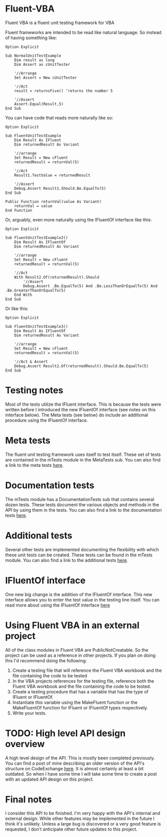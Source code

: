 # Fluent-VBA
Fluent VBA is a fluent unit testing framework for VBA

Fluent frameworks are intended to be read like natural language. So instead of having something like:

    Option Explicit

    Sub NormalUnitTestExample
        Dim result as long
        Dim Assert as cUnitTester
        
        '//Arrange
        Set Assert = New cUnitTester
        
        '//Act
        result = returnsFive() ‘returns the number 5
        
        '//Assert
        Assert.Equal(Result,5)
    End Sub
 
You can have code that reads more naturally like so:

    Option Explicit

    Sub FluentUnitTestExample
        Dim Result As IFluent
        Dim returnedResult As Variant
        
        '//arrange
        Set Result = New cFluent
        returnedResult = returnVal(5)
        
        '//Act
        Result1.TestValue = returnedResult
        
        '//Assert
        Debug.Assert Result1.Should.Be.EqualTo(5)
    End Sub
    
    Public Function returnVal(value As Variant)
        returnVal = value
    End Function

Or, arguably, even more naturally using the IFluentOf interface like this:

    Option Explicit

    Sub FluentUnitTestExample2()
        Dim Result As IFluentOf
        Dim returnedResult As Variant
        
        '//arrange
        Set Result = New cFluent
        returnedResult = returnVal(5)
        
        '//Act
        With Result2.Of(returnedResult).Should
            '//Assert
            Debug.Assert .Be.EqualTo(5) And .Be.LessThanOrEqualTo(5) And .Be.GreaterThanOrEqualTo(5)
        End With
    End Sub
    
Or like this:

    Option Explicit

    Sub FluentUnitTestExample3()
        Dim Result As IFluentOf
        Dim returnedResult As Variant
        
        '//arrange
        Set Result = New cFluent
        returnedResult = returnVal(5)
        
        '//Act & Assert
        Debug.Assert Result2.Of(returnedResult).Should.Be.EqualTo(5)
    End Sub

# Testing notes

Most of the tests utilize the IFluent interface. This is because the tests were written before I introduced the new IFluentOf interface (see notes on this interface below). The Meta tests (see below) do include an additional procedure using the IFluentOf interface.
    
# Meta tests

The fluent unit testing framework uses itself to test itself. These set of tests are contained in the mTests module in the MetaTests sub. You can also find a link to the meta tests [here](https://github.com/b-gonzalez/Fluent-VBA/wiki/Meta-Tests).

# Documentation tests

The mTests module has a DocumentationTests sub that contains several dozen tests. These tests document the various objects and methods in the API by using them in the tests. You can also find a link to the documentation tests [here](https://github.com/b-gonzalez/Fluent-VBA/wiki/Documentation-Tests).

# Additional tests

Several other tests are implemented documenting the flexibility with which these unit tests can be created. These tests can be found in the mTests module. You can also find a link to the additional tests [here](https://github.com/b-gonzalez/Fluent-VBA/wiki/Additional-tests).

# IFluentOf interface

One new big change is the addition of the IFluentOf interface. This new interface allows you to enter the test value in the testing line itself. You can read more about using the IFluentOf interface [here](https://github.com/b-gonzalez/Fluent-VBA/wiki/IFluentOf-interface)

# Using Fluent VBA in an external project

All of the class modules in Fluent VBA are PublicNotCreatable. So the project can be used as a reference in other projects. If you plan on doing this I'd recommend doing the following:

1. Create a testing file that will reference the Fluent VBA workbook and the file containing the code to be tested
2. In the VBA projects references for the testing file, reference both the Fluent VBA workbook and the file containing the code to be tested.
3. Create a testing procedure that has a variable that has the type of IFluent or IFluentOf.
4. Instantiate this variable using the MakeFluent function or the MakeFluentOf function for IFluent or IFluentOf types respectively.
5. Write your tests.

# TODO: High level API design overview

A high level design of the API. This is mostly been completed previously. You can find a post of mine describing an older version of the API's structure on CodeExchange [here](https://codereview.stackexchange.com/questions/267836/a-fluent-unit-testing-framework-in-vba). It is almost certainly at least a bit outdated. So when I have some time I will take some time to create a post with an updated API design on this project.

# Final notes

I consider this API to be finished. I'm very happy with the API's internal and external design. While other features may be implemented in the future I think it's unlikely. Unless a large bug is discovered or a very good feature is requested, I don't anticipate other future updates to this project.
